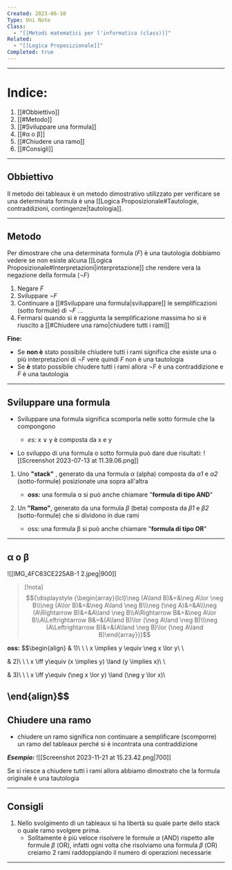```yaml
---
Created: 2023-06-10
Type: Uni Note
Class:
  - "[[Metodi matematici per l'informatica (class)]]"
Related:
  - "[[Logica Proposizionale]]"
Completed: true
---
```

---
# Indice:
1. [[#Obbiettivo]]
2. [[#Metodo]]
3. [[#Sviluppare una formula]]
4. [[#α o β]]
5. [[#Chiudere una ramo]]
6. [[#Consigli]]

---
## Obbiettivo 
Il metodo dei tableaux è un metodo dimostrativo utilizzato per verificare se una determinata formula è una [[Logica Proposizionale#Tautologie, contraddizioni, contingenze|tautologia]].

---
## Metodo 
Per dimostrare che una determinata formula (*F*) è una tautologia dobbiamo vedere se non esiste alcuna [[Logica Proposizionale#Interpretazioni|interpretazione]] che rendere vera la negazione della formula (*¬F*)

1. Negare *F*
2. Sviluppare *¬F*
3. Continuare a [[#Sviluppare una formula|sviluppare]] le semplificazioni (sotto formule) di *¬F*
...
4. Fermarsi quando si è raggiunta la semplificazione massima ho si è riuscito a [[#Chiudere una ramo|chiudere tutti i rami]]

**Fine:** 
- Se **non è** stato possibile chiudere tutti i rami significa che esiste una o più interpretazioni di *¬F* vere quindi *F* non è una tautologia
- Se **è** stato possibile chiudere tutti i rami allora *¬F* è una contraddizione e *F* è una tautologia

---
## Sviluppare una formula
- Sviluppare una formula significa scomporla nelle sotto formule che la compongono
	- *es:* x ∨ y è composta da x e y 

- Lo sviluppo di una formula o sotto formula può dare due risultati: 
	![[Screenshot 2023-07-13 at 11.39.06.png]]
1. Uno **"stack"** , generato da una formula *α* (alpha) composta da *α1* e *α2* (sotto-formule) posizionate una sopra all'altra
	- ***oss:*** una formula α si può anche chiamare "**formula di tipo AND**"
	
2. Un **"Ramo"**, generato da una formula *β* (beta) composta da *β1* e *β2* (sotto-formule) che si dividono in due rami
	- oss: una formula β si può anche chiamare "**formula di tipo OR**"

---
## α o β
![[IMG_4FC63CE225AB-1 2.jpeg|900]]

> [!nota]
>$${\displaystyle {\begin{array}{lcl}\neg (A\land B)&=&\neg A\lor \neg B\\\neg (A\lor B)&=&\neg A\land \neg B\\\neg (\neg A)&=&A\\\neg (A\Rightarrow B)&=&A\land \neg B\\A\Rightarrow B&=&\neg A\lor B\\A\Leftrightarrow B&=&(A\land B)\lor (\neg A\land \neg B)\\\neg (A\Leftrightarrow B)&=&(A\land \neg B)\lor (\neg A\land B)\end{array}}}$$

**oss:** 
$$\begin{align}
& 1)\ \ \ x \implies y \equiv \neg x \lor y\\ \\

& 2)\ \ \ x \iff y\equiv (x \implies y) \land (y \implies x)\\ \\

& 3)\ \ \ x \iff y\equiv  (\neg x \lor y) \land (\neg y \lor x)\\
 
\end{align}$$
---
## Chiudere una ramo
- chiudere un ramo significa non continuare a semplificare (scomporre) un ramo del tableaux perché si è incontrata una contraddizione

***Esempio:***
![[Screenshot 2023-11-21 at 15.23.42.png|700]]

Se si riesce a chiudere tutti i rami allora abbiamo dimostrato che la formula originale è una tautologia

---
## Consigli 
1. Nello svolgimento di un tableaux si ha libertà su quale parte dello stack o quale ramo svolgere prima.
	- Solitamente è più veloce risolvere le formule *α* (AND) rispetto alle formule  *β* (OR), infatti ogni volta che risolviamo una formula *β* (OR) creiamo 2 rami raddoppiando il numero di operazioni necessarie

---